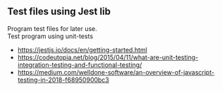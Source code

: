 ## Test files using Jest lib

Program test files for later use.  
Test program using unit-tests
- https://jestjs.io/docs/en/getting-started.html
- https://codeutopia.net/blog/2015/04/11/what-are-unit-testing-integration-testing-and-functional-testing/
- https://medium.com/welldone-software/an-overview-of-javascript-testing-in-2018-f68950900bc3